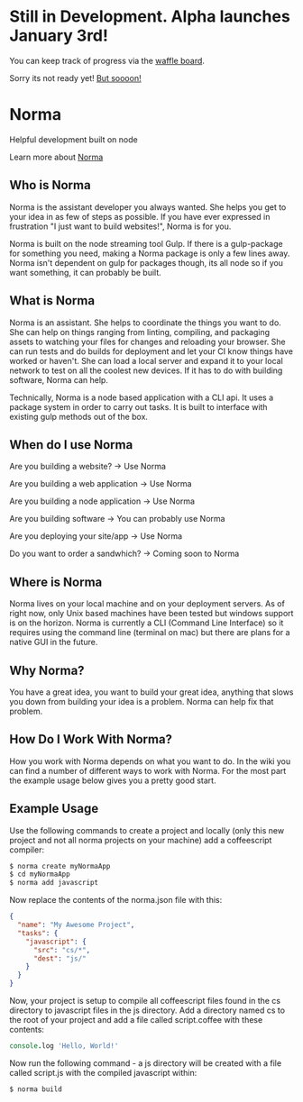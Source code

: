 
# Still in Development. Alpha launches January 3rd!
You can keep track of progress via the [waffle board](https://waffle.io/newspring/norma?milestone=Alpha).

Sorry its not ready yet! [But soooon!](http://nooooooooooooooo.com/)





Norma
===
Helpful development built on node

Learn more about [Norma](http://en.wikipedia.org/wiki/Norma_Cenva)

## Who is Norma

Norma is the assistant developer you always wanted. She helps you get to
your idea in as few of steps as possible. If you have ever expressed in
frustration "I just want to build websites!", Norma is for you.

Norma is built on the node streaming tool Gulp. If there is a gulp-package
for something you need, making a Norma package is only a few lines away. Norma
isn't dependent on gulp for packages though, its all node so if you want
something, it can probably be built.


## What is Norma

Norma is an assistant. She helps to coordinate the things you want to do.
She can help on things ranging from linting, compiling, and packaging assets
to watching your files for changes and reloading your browser. She can run
tests and do builds for deployment and let your CI know things have worked
or haven't. She can load a local server and expand it to your local network
to test on all the coolest new devices. If it has to do with building software,
Norma can help.

Technically, Norma is a node based application with a CLI api. It uses a
package system in order to carry out tasks. It is built to interface
with existing gulp methods out of the box.


## When do I use Norma

Are you building a website? -> Use Norma

Are you building a web application -> Use Norma

Are you building a node application -> Use Norma

Are you building software -> You can probably use Norma

Are you deploying your site/app -> Use Norma

Do you want to order a sandwhich? -> Coming soon to Norma


## Where is Norma

Norma lives on your local machine and on your deployment servers.
As of right now, only Unix based machines have been tested but windows
support is on the horizon. Norma is currently a CLI (Command Line Interface)
so it requires using the command line (terminal on mac) but there are plans
for a native GUI in the future.


## Why Norma?

You have a great idea, you want to build your great idea, anything that slows
you down from building your idea is a problem. Norma can help fix
that problem.

## How Do I Work With Norma?

How you work with Norma depends on what you want to do. In the wiki you
can find a number of different ways to work with Norma. For the most
part the example usage below gives you a pretty good start.


## Example Usage

Use the following commands to create a project and locally (only this new
project and not all norma projects on your machine) add a coffeescript compiler:

````bash
$ norma create myNormaApp
$ cd myNormaApp
$ norma add javascript
````

Now replace the contents of the norma.json file with this:

````json
{
  "name": "My Awesome Project",
  "tasks": {
    "javascript": {
      "src": "cs/*",
      "dest": "js/"
    }
  }
}
````

Now, your project is setup to compile all coffeescript files found in the cs
directory to javascript files in the js directory.  Add a directory named cs to
the root of your project and add a file called script.coffee with these
contents:

````coffeescript
console.log 'Hello, World!'
````

Now run the following command - a js directory will be created with a file
called script.js with the compiled javascript within:

````bash
$ norma build
````
